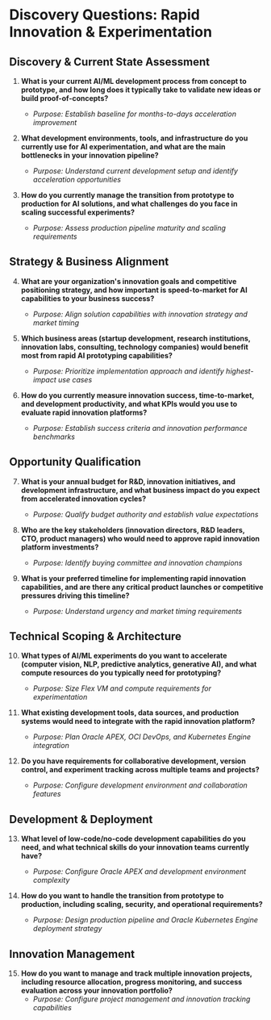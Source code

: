 # Discovery Questions: Rapid Innovation & Experimentation

## Discovery & Current State Assessment

1. **What is your current AI/ML development process from concept to prototype, and how long does it typically take to validate new ideas or build proof-of-concepts?**
   - *Purpose: Establish baseline for months-to-days acceleration improvement*

2. **What development environments, tools, and infrastructure do you currently use for AI experimentation, and what are the main bottlenecks in your innovation pipeline?**
   - *Purpose: Understand current development setup and identify acceleration opportunities*

3. **How do you currently manage the transition from prototype to production for AI solutions, and what challenges do you face in scaling successful experiments?**
   - *Purpose: Assess production pipeline maturity and scaling requirements*

## Strategy & Business Alignment

4. **What are your organization's innovation goals and competitive positioning strategy, and how important is speed-to-market for AI capabilities to your business success?**
   - *Purpose: Align solution capabilities with innovation strategy and market timing*

5. **Which business areas (startup development, research institutions, innovation labs, consulting, technology companies) would benefit most from rapid AI prototyping capabilities?**
   - *Purpose: Prioritize implementation approach and identify highest-impact use cases*

6. **How do you currently measure innovation success, time-to-market, and development productivity, and what KPIs would you use to evaluate rapid innovation platforms?**
   - *Purpose: Establish success criteria and innovation performance benchmarks*

## Opportunity Qualification

7. **What is your annual budget for R&D, innovation initiatives, and development infrastructure, and what business impact do you expect from accelerated innovation cycles?**
   - *Purpose: Qualify budget authority and establish value expectations*

8. **Who are the key stakeholders (innovation directors, R&D leaders, CTO, product managers) who would need to approve rapid innovation platform investments?**
   - *Purpose: Identify buying committee and innovation champions*

9. **What is your preferred timeline for implementing rapid innovation capabilities, and are there any critical product launches or competitive pressures driving this timeline?**
   - *Purpose: Understand urgency and market timing requirements*

## Technical Scoping & Architecture

10. **What types of AI/ML experiments do you want to accelerate (computer vision, NLP, predictive analytics, generative AI), and what compute resources do you typically need for prototyping?**
    - *Purpose: Size Flex VM and compute requirements for experimentation*

11. **What existing development tools, data sources, and production systems would need to integrate with the rapid innovation platform?**
    - *Purpose: Plan Oracle APEX, OCI DevOps, and Kubernetes Engine integration*

12. **Do you have requirements for collaborative development, version control, and experiment tracking across multiple teams and projects?**
    - *Purpose: Configure development environment and collaboration features*

## Development & Deployment

13. **What level of low-code/no-code development capabilities do you need, and what technical skills do your innovation teams currently have?**
    - *Purpose: Configure Oracle APEX and development environment complexity*

14. **How do you want to handle the transition from prototype to production, including scaling, security, and operational requirements?**
    - *Purpose: Design production pipeline and Oracle Kubernetes Engine deployment strategy*

## Innovation Management

15. **How do you want to manage and track multiple innovation projects, including resource allocation, progress monitoring, and success evaluation across your innovation portfolio?**
    - *Purpose: Configure project management and innovation tracking capabilities*